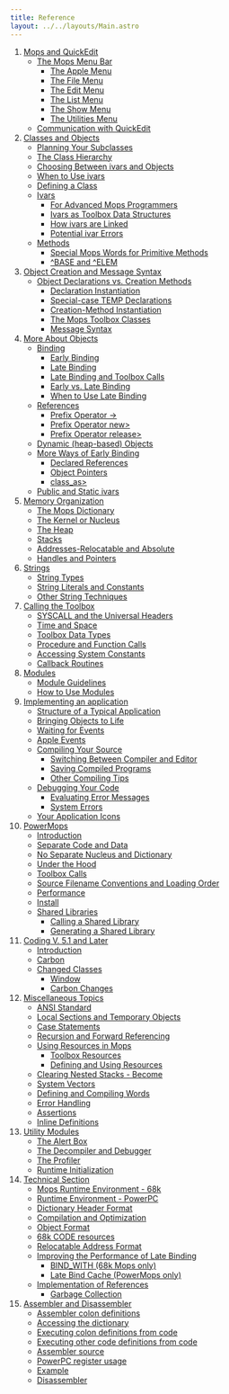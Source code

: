 ```yaml
---
title: Reference
layout: ../../layouts/Main.astro
---
```


1.  [Mops and QuickEdit](reference_1)
    -   [The Mops Menu Bar](reference_1#The_Mops_Menu_Bar)
        -   [The Apple Menu](reference_1#The_Apple_Menu)
        -   [The File Menu](reference_1#The_File_Menu)
        -   [The Edit Menu](reference_1#The_Edit_Menu)
        -   [The List Menu](reference_1#The_List_Menu)
        -   [The Show Menu](reference_1#The_Show_Menu)
        -   [The Utilities
            Menu](reference_1#The_Utilities_Menu)
    -   [Communication with
        QuickEdit](reference_1#Communication_with_QuickEdit)
2.  [Classes and Objects](reference_2)
    -   [Planning Your
        Subclasses](reference_2#Planning_Your_Subclasses)
    -   [The Class
        Hierarchy](reference_2#The_Class_Hierarchy)
    -   [Choosing Between ivars and
        Objects](reference_2#Choosing_Between_ivars_and_Objects)
    -   [When to Use ivars](reference_2#When_to_Use_ivars)
    -   [Defining a Class](reference_2#Defining_a_Class)
    -   [Ivars](reference_2#Ivars)
        -   [For Advanced Mops
            Programmers](reference_2#For_Advanced_Mops_Programmers)
        -   [Ivars as Toolbox Data
            Structures](reference_2#Ivars_as_Toolbox_Data_Structures)
        -   [How ivars are
            Linked](reference_2#How_ivars_are_Linked)
        -   [Potential ivar
            Errors](reference_2#Potential_ivar_Errors)
    -   [Methods](reference_2#Methods)
        -   [Special Mops Words for Primitive
            Methods](reference_2#Special_Mops_Words_for_Primitive_Methods)
        -   [\^BASE and \^ELEM](reference_2#^BASE_and_^ELEM)
3.  [Object Creation and Message Syntax](reference_3)
    -   [Object Declarations vs. Creation
        Methods](reference_3#Object_Declarations_vs._Creation_Methods)
        -   [Declaration
            Instantiation](reference_3#Declaration_Instantiation)
        -   [Special-case TEMP
            Declarations](reference_3#Special-case_TEMP_Declarations)
        -   [Creation-Method
            Instantiation](reference_3#Creation-Method_Instantiation)
        -   [The Mops Toolbox
            Classes](reference_3#The_Mops_Toolbox_Classes)
        -   [Message Syntax](reference_3#Message_Syntax)
4.  [More About Objects](reference_4)
    -   [Binding](reference_4#Binding)
        -   [Early Binding](reference_4#Early_Binding)
        -   [Late Binding](reference_4#Late_Binding)
        -   [Late Binding and Toolbox
            Calls](reference_4#Late_Binding_and_Toolbox_Calls)
        -   [Early vs. Late
            Binding](reference_4#Early_vs._Late_Binding)
        -   [When to Use Late
            Binding](reference_4#When_to_Use_Late_Binding)
    -   [References](reference_4#References)
        -   [Prefix Operator
            ->](reference_4#Prefix_Operator_->)
        -   [Prefix Operator
            new>](reference_4#Prefix_Operator_new>)
        -   [Prefix Operator
            release>](reference_4#Prefix_Operator_release>)
    -   [Dynamic (heap-based)
        Objects](reference_4#Dynamic_(heap-based)_Objects)
    -   [More Ways of Early
        Binding](reference_4#More_Ways_of_Early_Binding)
        -   [Declared
            References](reference_4#Declared_References)
        -   [Object Pointers](reference_4#Object_Pointers)
        -   [class\_as>](reference_4#class_as>)
    -   [Public and Static
        ivars](reference_4#Public_and_Static_ivars)
5.  [Memory Organization](reference_5)
    -   [The Mops
        Dictionary](reference_5#The_Mops_Dictionary)
    -   [The Kernel or
        Nucleus](reference_5#The_Kernel_or_Nucleus)
    -   [The Heap](reference_5#The_Heap)
    -   [Stacks](reference_5#Stacks)
    -   [Addresses-Relocatable and
        Absolute](reference_5#Addresses-Relocatable_and_Absolute)
    -   [Handles and
        Pointers](reference_5#Handles_and_Pointers)
6.  [Strings](reference_6)
    -   [String Types](reference_6#String_Types)
    -   [String Literals and
        Constants](reference_6#String_Literals_and_Constants)
    -   [Other String
        Techniques](reference_6#Other_String_Techniques)
7.  [Calling the Toolbox](reference_7)
    -   [SYSCALL and the Universal
        Headers](reference_7#SYSCALL_and_the_Universal_Headers)
    -   [Time and Space](reference_7#Time_and_Space)
    -   [Toolbox Data Types](reference_7#Toolbox_Data_Types)
    -   [Procedure and Function
        Calls](reference_7#Procedure_and_Function_Calls)
    -   [Accessing System
        Constants](reference_7#Accessing_System_Constants)
    -   [Callback Routines](reference_7#Callback_Routines)
8.  [Modules](reference_8)
    -   [Module Guidelines](reference_8#Module_Guidelines)
    -   [How to Use Modules](reference_8#How_to_Use_Modules)
9.  [Implementing an application](reference_9)
    -   [Structure of a Typical
        Application](reference_9#Structure_of_a_Typical_Application)
    -   [Bringing Objects to
        Life](reference_9#Bringing_Objects_to_Life)
    -   [Waiting for Events](reference_9#Waiting_for_Events)
    -   [Apple Events](reference_9#Apple_Events)
    -   [Compiling Your
        Source](reference_9#Compiling_Your_Source)
        -   [Switching Between Compiler and
            Editor](reference_9#Switching_Between_Compiler_and_Editor)
        -   [Saving Compiled
            Programs](reference_9#Saving_Compiled_Programs)
        -   [Other Compiling
            Tips](reference_9#Other_Compiling_Tips)
    -   [Debugging Your
        Code](reference_9#Debugging_Your_Code)
        -   [Evaluating Error
            Messages](reference_9#Evaluating_Error_Messages)
        -   [System Errors](reference_9#System_Errors)
    -   [Your Application
        Icons](reference_9#Your_Application_Icons)
10. [PowerMops](reference_10)
    -   [Introduction](reference_10#Introduction)
    -   [Separate Code and
        Data](reference_10#Separate_Code_and_Data)
    -   [No Separate Nucleus and
        Dictionary](reference_10#No_Separate_Nucleus_and_Dictionary)
    -   [Under the Hood](reference_10#Under_the_Hood)
    -   [Toolbox Calls](reference_10#Toolbox_Calls)
    -   [Source Filename Conventions and Loading
        Order](reference_10#Source_Filename_Conventions_and_Loading_Order)
    -   [Performance](reference_10#Performance)
    -   [Install](reference_10#Install)
    -   [Shared Libraries](reference_10#Shared_Libraries)
        -   [Calling a Shared
            Library](reference_10#Calling_a_Shared_Library)
        -   [Generating a Shared
            Library](reference_10#Generating_a_Shared_Library)
11. [Coding V. 5.1 and Later](reference_11)
    -   [ Introduction](reference_11#Introduction)
    -   [ Carbon](reference_11#Carbon)
    -   [ Changed Classes](reference_11#Changed_Classes)
        -   [ Window](reference_11#Window)
        -   [ Carbon Changes](reference_11#Carbon_Changes)
12. [Miscellaneous Topics](reference_12)
    -   [ANSI Standard](reference_12#ANSI_Standard)
    -   [Local Sections and Temporary
        Objects](reference_12#Local_Sections_and_Temporary_Objects)
    -   [Case Statements](reference_12#Case_Statements)
    -   [Recursion and Forward
        Referencing](reference_12#Recursion_and_Forward_Referencing)
    -   [Using Resources in
        Mops](reference_12#Using_Resources_in_Mops)
        -   [Toolbox
            Resources](reference_12#Toolbox_Resources)
        -   [Defining and Using
            Resources](reference_12#Defining_and_Using_Resources)
    -   [Clearing Nested Stacks -
        Become](reference_12#Clearing_Nested_Stacks_-_Become)
    -   [System Vectors](reference_12#System_Vectors)
    -   [Defining and Compiling
        Words](reference_12#Defining_and_Compiling_Words)
    -   [Error Handling](reference_12#Error_Handling)
    -   [Assertions](reference_12#Assertions)
    -   [Inline Definitions](reference_12#Inline_Definitions)
13. [Utility Modules](reference_13)
    -   [The Alert Box](reference_13#The_Alert_Box)
    -   [The Decompiler and
        Debugger](reference_13#The_Decompiler_and_Debugger)
    -   [The Profiler](reference_13#The_Profiler)
    -   [ Runtime
        Initialization](reference_13#Runtime_Initialization)
14. [Technical Section](reference_14)
    -   [Mops Runtime Environment -
        68k](reference_14#Mops_Runtime_Environment_-_68k)
    -   [Runtime Environment -
        PowerPC](reference_14#Runtime_Environment_-_PowerPC)
    -   [Dictionary Header
        Format](reference_14#Dictionary_Header_Format)
    -   [Compilation and
        Optimization](reference_14#Compilation_and_Optimization)
    -   [Object Format](reference_14#Object_Format)
    -   [68k CODE resources](reference_14#68k_CODE_resources)
    -   [Relocatable Address
        Format](reference_14#Relocatable_Address_Format)
    -   [Improving the Performance of Late
        Binding](reference_14#Improving_the_Performance_of_Late_Binding)
        -   [BIND\_WITH (68k Mops
            only)](reference_14#BIND_WITH_(68k_Mops_only))
        -   [Late Bind Cache (PowerMops
            only)](reference_14#Late_Bind_Cache_(PowerMops_only))
    -   [Implementation of
        References](reference_14#Implementation_of_References)
        -   [Garbage
            Collection](reference_14#Garbage_Collection)
15. [Assembler and Disassembler](reference_15)
    -   [Assembler colon
        definitions](reference_15#Assembler_colon_definitions)
    -   [Accessing the
        dictionary](reference_15#Accessing_the_dictionary)
    -   [Executing colon definitions from
        code](reference_15#Executing_colon_definitions_from_code)
    -   [Executing other code definitions from
        code](reference_15#Executing_other_code_definitions_from_code)
    -   [Assembler source](reference_15#Assembler_source)
    -   [PowerPC register
        usage](reference_15#PowerPC_register_usage)
    -   [Example](reference_15#Example)
    -   [Disassembler](reference_15#Disassembler)



